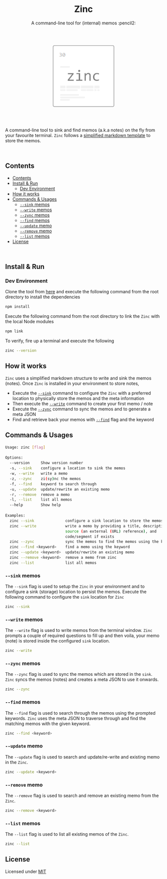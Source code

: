 <h1 align='center'>Zinc</h1>

<p align='center'>A command-line tool for (internal) memos :pencil2:</p>

<br />

<br />

<p align="center">
  <img width="200" src="assets/zinc.png">
</p>

<br />

<br />

A command-line tool to sink and find memos (a.k.a notes) on the fly from your favourite terminal. `Zinc` follows a [simplified markdown template](examples/memo.md) to store the memos.

<br />

## Contents

- [Contents](#contents)
- [Install & Run](#install--run)
  - [Dev Environment](#dev-environment)
- [How it works](#how-it-works)
- [Commands & Usages](#commands--usages)
  - [`--sink` memos](#--sink-memos)
  - [`--write` memos](#--write-memos)
  - [`--zync` memos](#--zync-memos)
  - [`--find` memos](#--find-memos)
  - [`--update` memo](#--update-memo)
  - [`--remove` memo](#--remove-memo)
  - [`--list` memos](#--list-memos)
- [License](#license)

<br />

## Install & Run

### Dev Environment

Clone the tool from [here](https://github.com/athiththan11/Zinc) and execute the following command from the root directory to install the dependencies

```sh
npm install
```

Execute the following command from the root directory to link the `Zinc` with the local Node modules

```sh
npm link
```

To verify, fire up a terminal and execute the following

```sh
zinc --version
```

## How it works

`Zinc` uses a simplified markdown structure to write and sink the memos (notes). Once `Zinc` is installed in your environment to store notes,

- Execute the [`--sink`](#--sink-memos) command to configure the `Zinc` with a preferred location to physically store the memos and the meta information
- Then execute the [`--write`](#--write-memos) command to create your first memo / note
- Execute the [`--zync`](#--zync-memos) command to sync the memos and to generate a meta JSON
- Find and retrieve back your memos with [`--find`](#--find-memos) flag and the keyword

## Commands & Usages

```sh
Usage: zinc [flag]

Options:
  --version     Show version number                                    [boolean]
  -s, --sink    configure a location to sink the memos                 [boolean]
  -w, --write   write a memo                                           [boolean]
  -z, --zync    zi(sy)nc the memos                                     [boolean]
  -f, --find    keyword to search through                               [string]
  -u, --update  update/rewrite an existing memo                         [string]
  -r, --remove  remove a memo                                           [string]
  -l, --list    list all memos                                         [boolean]
  --help        Show help                                              [boolean]

Examples:
  zinc --sink              configure a sink location to store the memos
  zinc --write             write a memo by providing a title, description,
                           source (an external (URL) reference), and
                           code/segment if exists
  zinc --zync              sync the memos to find the memos using the keyword
  zinc --find <keyword>    find a memo using the keyword
  zinc --update <keyword>  update/rewrite an existing memo
  zinc --remove <keyword>  remove a memo from zinc
  zinc --list              list all memos
```

### `--sink` memos

The `--sink` flag is used to setup the `Zinc` in your environment and to configure a sink (storage) location to persist the memos. Execute the following command to configure the `sink` location for `Zinc`

```sh
zinc --sink
```

### `--write` memos

The `--write` flag is used to write memos from the terminal window. `Zinc` prompts a couple of required questions to fill up and then voila, your memo (note) is stored inside the configured `sink` location.

```sh
zinc --write
```

### `--zync` memos

The `--zync` flag is used to sync the memos which are stored in the `sink`. `Zinc` syncs the memos (notes) and creates a meta JSON to use it onwards.

```sh
zinc --zync
```

### `--find` memos

The `--find` flag is used to search through the memos using the prompted keywords. `Zinc` uses the meta JSON to traverse through and find the matching memos with the given keyword.

```sh
zinc --find <keyword>
```

### `--update` memo

The `--update` flag is used to search and update/re-write and existing memo in the `Zinc`.

```sh
zinc --update <keyword>
```

### `--remove` memo

The `--remove` flag is used to search and remove an existing memo from the `Zinc`.

```sh
zinc --remove <keyword>
```

### `--list` memos

The `--list` flag is used to list all existing memos of the `Zinc`.

```sh
zinc --list
```

## License

Licensed under [MIT](LICENSE)
